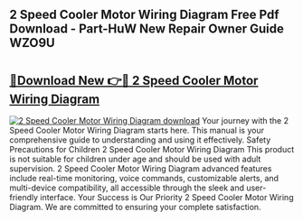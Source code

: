 ## 2 Speed Cooler Motor Wiring Diagram Free Pdf Download - Part-HuW New Repair Owner Guide WZO9U

# <h2><a href="http://dfkjbn4.blite.top/?on=2+Speed+Cooler+Motor+Wiring+Diagram">🔗Download New 👉🔴 2 Speed Cooler Motor Wiring Diagram</a></h2>

[![2 Speed Cooler Motor Wiring Diagram download](https://i.imgur.com/lujVjoI.png)](http://dfkjbn4.blite.top/?on=2+Speed+Cooler+Motor+Wiring+Diagram)
Your journey with the 2 Speed Cooler Motor Wiring Diagram starts here. This manual is your comprehensive guide to understanding and using it effectively. Safety Precautions for Children 2 Speed Cooler Motor Wiring Diagram This product is not suitable for children under age and should be used with adult supervision. 2 Speed Cooler Motor Wiring Diagram advanced features include real-time monitoring, voice commands, customizable alerts, and multi-device compatibility, all accessible through the sleek and user-friendly interface. Your Success is Our Priority 2 Speed Cooler Motor Wiring Diagram. We are committed to ensuring your complete satisfaction.

